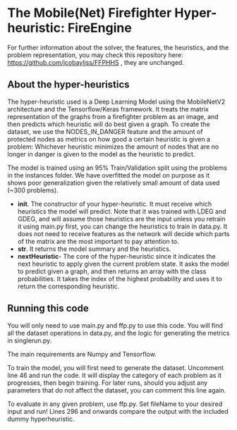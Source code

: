 # The Mobile(Net) Firefighter Hyper-heuristic: FireEngine

For further information about the solver, the features, the heuristics, and the problem representation, you may check this repository here: https://github.com/jcobayliss/FFPHHS , they are unchanged.

## About the hyper-heuristics

The hyper-heuristic used is a Deep Learning Model using the MobileNetV2 architecture and the Tensorflow/Keras framework. It treats the matrix representation of the graphs from a firefighter problem as an image, and then predicts which heuristic will do best given a graph. To create the dataset, we use the NODES_IN_DANGER feature and the amount of protected nodes as metrics on how good a certain heuristic is given a problem: Whichever heuristic minimizes the amount of nodes that are no longer in danger is given to the model as the heuristic to predict. 

The model is trained using an 95% Train/Validation split using the problems in the instances folder. We have overfitted the model on purpose as it shows poor generalization given the relatively small amount of data used (~300 problems).

- **__init__**. The constructor of your hyper-heuristic. It must receive which heuristics the model will predict. Note that it was trained with LDEG and GDEG, and will assume those heuristics are the input unless you retrain it using main.py first, you can change the heuristics to train in data.py. It does not need to receive features as the network will decide which parts of the matrix are the most important to pay attention to.
- **__str__**. It returns the model summary and the heuristics. 
- **nextHeuristic**- The core of the hyper-heuristic since it indicates the next heuristic to apply given the current problem state. It asks the model to predict given a graph, and then returns an array with the class probabilities. It takes the index of the highest probability and uses it to return the corresponding heuristic.


## Running this code
You will only need to use main.py and ffp.py to use this code. You will find all the dataset operations in data.py, and the logic for generating the metrics in singlerun.py. 

The main requirements are Numpy and Tensorflow.

To train the model, you will first need to generate the dataset. Uncomment line 46 and run the code. It will display the category of each problem as it progresses, then begin training. For later runs, should you adjust any parameters that do not affect the dataset, you can comment this line again.

To evaluate in any given problem, use ffp.py. Set fileName to your desired input and run! Lines 296 and onwards compare the output with the included dummy hyperheuristic.
